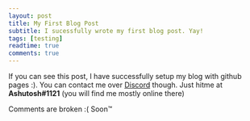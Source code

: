 ```yaml
---
layout: post
title: My First Blog Post
subtitle: I sucessfully wrote my first blog post. Yay!
tags: [testing]
readtime: true
comments: true
---
```


If you can see this post, I have successfully setup my blog with github pages :).
You can contact me over [Discord](https://discord.com) though. Just hitme at **Ashutosh#1121** (you will find me mostly online there)

Comments are broken :( Soon™

